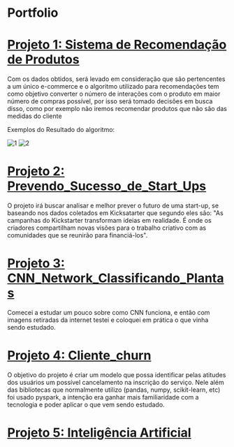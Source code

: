 # Portfolio

# [Projeto 1: Sistema de Recomendação de Produtos](https://github.com/MarcoAfB/Sistema_de_Recomendacao_de_Produtos)

Com os dados obtidos, será levado em consideração que são pertencentes a um único e-commerce e o algoritmo utilizado para recomendações tem como objetivo converter o número de interações com o produto em maior número de compras possível, por isso será tomado decisões em busca disso, como por exemplo não iremos recomendar produtos que não são das medidas do cliente






Exemplos do Resultado do algoritmo:





![1](https://user-images.githubusercontent.com/118749134/205461727-468ca975-e1ab-4f94-b4e8-3fc11decdc7d.png)
![2](https://user-images.githubusercontent.com/118749134/205461729-9341971e-c49d-4247-b3cb-74837369cac6.png)



# [Projeto 2: Prevendo_Sucesso_de_Start_Ups](https://github.com/MarcoAfB/Prevendo_Sucesso_de_Start_Ups)

O projeto irá buscar analisar e melhor prever o futuro de uma start-up, se baseando nos dados coletados em Kicksatarter que segundo eles são: "As campanhas do Kickstarter transformam ideias em realidade. É onde os criadores compartilham novas visões para o trabalho criativo com as comunidades que se reunirão para financiá-los".

# [Projeto 3: CNN_Network_Classificando_Plantas](https://github.com/MarcoAfB/CNN_Network_Classificando_Plantas)
Comecei a estudar um pouco sobre como CNN funciona, e então com imagens retiradas da internet testei e coloquei em prática o que vinha sendo estudado.

# [Projeto 4: Cliente_churn](https://github.com/MarcoAfB/Cliente_churn-Pyspark-)

O objetivo do projeto é criar um modelo que possa identificar pelas atitudes dos usuários um possível cancelamento na inscrição do serviço.
Nele além das bibliotecas que normalmente utilizo (pandas, numpy, scikit-learn, etc) foi usado pyspark, a intenção era ganhar mais familiaridade com a tecnologia e poder aplicar o que vem sendo estudado.

# [Projeto 5: Inteligência Artificial](https://github.com/MarcoAfB/Inteligencia_Artifical)


